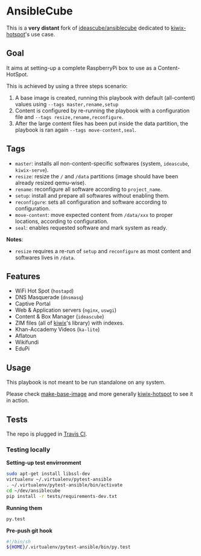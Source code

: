# AnsibleCube

This is a **very distant** fork of [ideascube/ansiblecube](https://github.com/ideascube/ansiblecube/) dedicated to [kiwix-hotspot](https://github.com/kiwix/kiwix-hotspot)'s use case.

## Goal

It aims at setting-up a complete RaspberryPi box to use as a Content-HotSpot.

This is achieved by using a three steps scenario:

1. A base image is created, running this playbook with default (all-content) values using `--tags master,rename,setup`
2. Content is configured by re-running the playbook with a configuration file and `--tags resize,rename,reconfigure`.
3. After the large content files has been put inside the data partition, the playbook is ran again `--tags move-content,seal`.

## Tags

* `master`: installs all non-content-specific softwares (system, `ideascube`, `kiwix-serve`).
* `resize`: resize the `/` and `/data` partitions (image should have been already resized qemu-wise).
* `rename`: reconfigure all software according to `project_name`.
* `setup`: install and prepare all softwares without enabling them.
* `reconfigure`: sets all configuration and software according to configuration.
* `move-content`: move expected content from `/data/xxx` to proper locations, according to configuration.
* `seal`: enables requested software and mark system as ready.

**Notes**:

* `resize` requires a re-run of `setup` and `reconfigure` as most content and softwares lives in `/data`.

## Features

* WiFi Hot Spot (`hostapd`)
* DNS Masquerade (`dnsmasq`)
* Captive Portal
* Web & Application servers (`nginx`, `uswgi`)
* Content & Box Manager (`ideascube`)
* ZIM files (all of [kiwix](https://kiwix.org)'s library) with indexes.
* Khan-Accademy Videos (`ka-lite`)
* Aflatoun
* Wikifundi
* EduPi

## Usage

This playbook is not meant to be run standalone on any system.

Please check [make-base-image](https://github.com/kiwix/kiwix-hotspot/tree/master/make-vexpress-boot) and more generally [kiwix-hotspot](https://github.com/kiwix/kiwix-hotspot) to see it in action.

## Tests

The repo is plugged in [Travis CI](https://travis-ci.org/ideascube/ansiblecube).

### Testing locally

__Setting-up test envirronment__

``` bash
sudo apt-get install libssl-dev
virtualenv ~/.virtualenv/pytest-ansible
. ~/.virtualenv/pytest-ansible/bin/activate
cd ~/dev/ansiblecube
pip install -r tests/requirements-dev.txt
```

__Running them__

``` bash
py.test
```

__Pre-push git hook__

``` sh
#!/bin/sh
${HOME}/.virtualenv/pytest-ansible/bin/py.test
```
